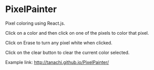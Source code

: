 PixelPainter
============

Pixel coloring using React.js.

Click on a color and then click on one of the pixels to color that pixel.

Click on Erase to turn any pixel white when clicked.

Click on the clear button to clear the current color selected.

Example link: http://tanachi.github.io/PixelPainter/